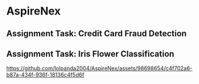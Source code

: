 # AspireNex

## Assignment Task: Credit Card Fraud Detection



## Assignment Task: Iris Flower Classification

https://github.com/lolpanda2004/AspireNex/assets/98698654/c4f702a6-b87a-434f-936f-18136c4f5d6f

